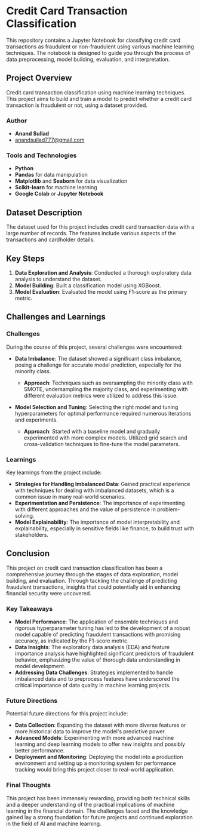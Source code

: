
# Credit Card Transaction Classification

This repository contains a Jupyter Notebook for classifying credit card transactions as fraudulent or non-fraudulent using various machine learning techniques. The notebook is designed to guide you through the process of data preprocessing, model building, evaluation, and interpretation.

## Project Overview
Credit card transaction classification using machine learning techniques. This project aims to build and train a model to predict whether a credit card transaction is fraudulent or not, using a dataset provided.

### Author
- **Anand Sullad**
- [anandsullad777@gmail.com](mailto:anandsullad777@gmail.com)

### Tools and Technologies
- **Python**
- **Pandas** for data manipulation
- **Matplotlib** and **Seaborn** for data visualization
- **Scikit-learn** for machine learning
- **Google Colab** or **Jupyter Notebook**

## Dataset Description
The dataset used for this project includes credit card transaction data with a large number of records. The features include various aspects of the transactions and cardholder details.

## Key Steps
1. **Data Exploration and Analysis**: Conducted a thorough exploratory data analysis to understand the dataset.
4. **Model Building**: Built a classification model using XGBoost.
5. **Model Evaluation**: Evaluated the model using F1-score as the primary metric.

## Challenges and Learnings

### Challenges
During the course of this project, several challenges were encountered:

- **Data Imbalance**: The dataset showed a significant class imbalance, posing a challenge for accurate model prediction, especially for the minority class.
  - **Approach**: Techniques such as oversampling the minority class with SMOTE, undersampling the majority class, and experimenting with different evaluation metrics were utilized to address this issue.


- **Model Selection and Tuning**: Selecting the right model and tuning hyperparameters for optimal performance required numerous iterations and experiments.
  - **Approach**: Started with a baseline model and gradually experimented with more complex models. Utilized grid search and cross-validation techniques to fine-tune the model parameters.

### Learnings
Key learnings from the project include:

- **Strategies for Handling Imbalanced Data**: Gained practical experience with techniques for dealing with imbalanced datasets, which is a common issue in many real-world scenarios.
- **Experimentation and Persistence**: The importance of experimenting with different approaches and the value of persistence in problem-solving.
- **Model Explainability**: The importance of model interpretability and explainability, especially in sensitive fields like finance, to build trust with stakeholders.

## Conclusion

This project on credit card transaction classification has been a comprehensive journey through the stages of data exploration, model building, and evaluation. Through tackling the challenge of predicting fraudulent transactions, insights that could potentially aid in enhancing financial security were uncovered.

### Key Takeaways

- **Model Performance**: The application of ensemble techniques and rigorous hyperparameter tuning has led to the development of a robust model capable of predicting fraudulent transactions with promising accuracy, as indicated by the F1-score metric.
- **Data Insights**: The exploratory data analysis (EDA) and feature importance analysis have highlighted significant predictors of fraudulent behavior, emphasizing the value of thorough data understanding in model development.
- **Addressing Data Challenges**: Strategies implemented to handle imbalanced data and to preprocess features have underscored the critical importance of data quality in machine learning projects.

### Future Directions

Potential future directions for this project include:

- **Data Collection**: Expanding the dataset with more diverse features or more historical data to improve the model's predictive power.
- **Advanced Models**: Experimenting with more advanced machine learning and deep learning models to offer new insights and possibly better performance.
- **Deployment and Monitoring**: Deploying the model into a production environment and setting up a monitoring system for performance tracking would bring this project closer to real-world application.

### Final Thoughts

This project has been immensely rewarding, providing both technical skills and a deeper understanding of the practical implications of machine learning in the financial domain. The challenges faced and the knowledge gained lay a strong foundation for future projects and continued exploration in the field of AI and machine learning.

